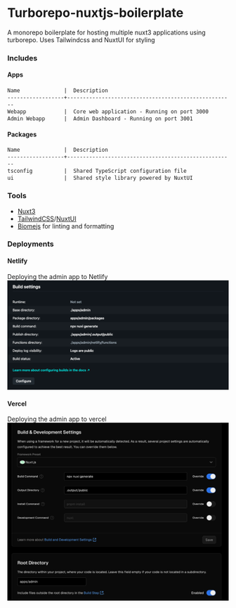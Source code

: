# Turborepo-nuxtjs-boilerplate

A monorepo boilerplate for hosting multiple nuxt3 applications using turborepo. Uses Tailwindcss and NuxtUI for styling

### Includes
#### Apps

```
Name              |  Description
------------------+-----------------------------------------------------
Webapp            |  Core web application - Running on port 3000
Admin Webapp      |  Admin Dashboard - Running on port 3001
```

#### Packages
```
Name              |  Description
------------------+-----------------------------------------------------
tsconfig          |  Shared TypeScript configuration file
ui                |  Shared style library powered by NuxtUI
```

### Tools
- [Nuxt3](https://nuxt.com/)
- [TailwindCSS](https://tailwindcss.com/)/[NuxtUI](https://ui.nuxt.com/getting-started)
- [Biomejs](https://biomejs.dev/) for linting and formatting


### Deployments

#### Netlify
Deploying the admin app to Netlify
<img src="./netlify-configuration-settings.png" alt="Logo">


#### Vercel
Deploying the admin app to vercel
<img src="./vercel-configuration-settings.png" alt="Logo">

